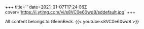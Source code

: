 +++
title=''
date=2021-01-07T17:24:06Z
cover='https://i.ytimg.com/vi/s8VC0e60wd8/sddefault.jpg'
+++

All content belongs to GlennBeck.
{{< youtube s8VC0e60wd8 >}}
